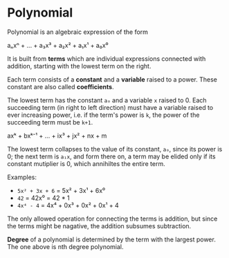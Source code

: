 # Polynomial

Polynomial is an algebraic expression of the form

aₙxⁿ + ... + a₃x³ + a₂x² + a₁x¹ + a₀x⁰

It is built from **terms** which are individual expressions connected with addition, starting with the lowest term on the right.

Each term consists of a **constant** and a **variable** raised to a power. These constant are also called **coefficients**.

The lowest term has the constant `a₀` and a variable `x` raised to 0. Each succeeding term (in right to left direction) must have a variable raised to ever increasing power, i.e. if the term's power is `k`, the power of the succeeding term must be `k+1`.

axᵏ + bxᵏ⁻¹ + ... + ix³ + jx² + nx + m

The lowest term collapses to the value of its constant, `a₀`, since its power is 0; the next term is `a₁x`, and form there on, a term may be elided only if its constant mutiplier is 0, which annihiltes the entire term. 

Examples:
* `5x² + 3x + 6`        = 5x² + 3x¹ + 6x⁰
* `42`                  = 42x⁰ = 42 * 1
* `4x⁴ - 4`             = 4x⁴ + 0x³ + 0x² + 0x¹ + 4


The only allowed operation for connecting the terms is addition, but since the terms might be nagative, the addition subsumes subtraction.

**Degree** of a polynomial is determined by the term with the largest power. The one above is nth degree polynomial.
